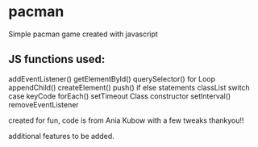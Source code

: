 # pacman
Simple pacman game created with javascript

## JS functions used: 

addEventListener()
getElementById()
querySelector()
for Loop
appendChild()
createElement()
push()
if else statements
classList
switch case
keyCode
forEach()
setTimeout
Class
constructor
setInterval()
removeEventListener

created for fun, code is from Ania Kubow with a few tweaks thankyou!!

additional features to be added. 

